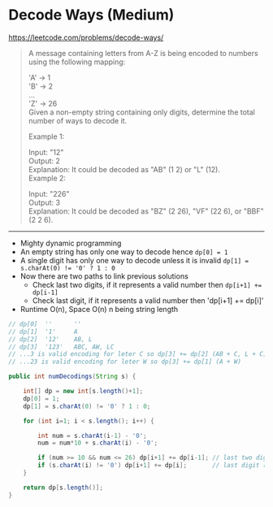 # Decode Ways (Medium)
https://leetcode.com/problems/decode-ways/

> A message containing letters from A-Z is being encoded to numbers using the following mapping:  
>
>'A' -> 1  
>'B' -> 2  
>...  
>'Z' -> 26  
>Given a non-empty string containing only digits, determine the total number of ways to decode it.  
>
>Example 1:  
>
>Input: "12"  
>Output: 2  
>Explanation: It could be decoded as "AB" (1 2) or "L" (12).  
>Example 2:  
>
>Input: "226"  
>Output: 3  
>Explanation: It could be decoded as "BZ" (2 26), "VF" (22 6), or "BBF" (2 2 6).  
---
* Mighty dynamic programming
* An empty string has only one way to decode hence `dp[0] = 1`
* A single digit has only one way to decode unless it is invalid `dp[1] = s.charAt(0) != '0' ? 1 : 0`
* Now there are two paths to link previous solutions 
  * Check last two digits, if it represents a valid number then `dp[i+1] += dp[i-1]`
  * Check last digit, if it represents a valid number then 'dp[i+1] += dp[i]'
* Runtime O(n), Space O(n) n being string length

```java
// dp[0]  ''      ''  
// dp[1]  '1'     A  
// dp[2]  '12'    AB, L  
// dp[3]  '123'   ABC, AW, LC  
// ...3 is valid encoding for leter C so dp[3] += dp[2] (AB + C, L + C)  
// ...23 is valid encoding for leter W so dp[3] += dp[1] (A + W)  

public int numDecodings(String s) {

    int[] dp = new int[s.length()+1];
    dp[0] = 1; 
    dp[1] = s.charAt(0) != '0' ? 1 : 0;

    for (int i=1; i < s.length(); i++) {

        int num = s.charAt(i-1) - '0';
        num = num*10 + s.charAt(i) - '0';

        if (num >= 10 && num <= 26) dp[i+1] += dp[i-1]; // last two digits represents a valid letter
        if (s.charAt(i) != '0') dp[i+1] += dp[i];       // last digit represents a valid letter
    }

    return dp[s.length()];
}
```
